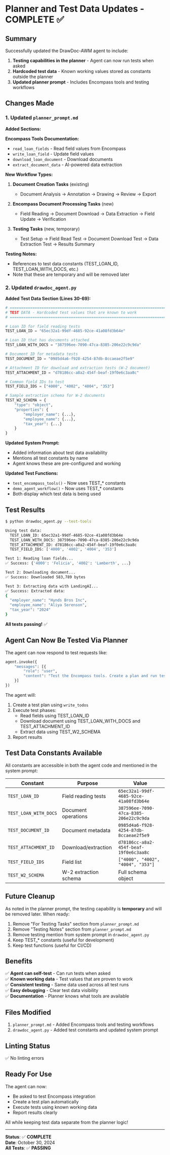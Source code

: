 # Planner and Test Data Updates - COMPLETE ✅

## Summary

Successfully updated the DrawDoc-AWM agent to include:
1. **Testing capabilities in the planner** - Agent can now run tests when asked
2. **Hardcoded test data** - Known working values stored as constants outside the planner
3. **Updated planner prompt** - Includes Encompass tools and testing workflows

## Changes Made

### 1. Updated `planner_prompt.md`

**Added Sections:**

**Encompass Tools Documentation:**
- `read_loan_fields` - Read field values from Encompass
- `write_loan_field` - Update field values  
- `download_loan_document` - Download documents
- `extract_document_data` - AI-powered data extraction

**New Workflow Types:**

1. **Document Creation Tasks** (existing)
   - Document Analysis → Annotation → Drawing → Review → Export

2. **Encompass Document Processing Tasks** (new)
   - Field Reading → Document Download → Data Extraction → Field Update → Verification

3. **Testing Tasks** (new, temporary)
   - Test Setup → Field Read Test → Document Download Test → Data Extraction Test → Results Summary

**Testing Notes:**
- References to test data constants (TEST_LOAN_ID, TEST_LOAN_WITH_DOCS, etc.)
- Note that these are temporary and will be removed later

### 2. Updated `drawdoc_agent.py`

**Added Test Data Section (Lines 30-69):**

```python
# =============================================================================
# TEST DATA - Hardcoded test values that are known to work
# =============================================================================

# Loan ID for field reading tests
TEST_LOAN_ID = "65ec32a1-99df-4685-92ce-41a08fd3b64e"

# Loan ID that has documents attached
TEST_LOAN_WITH_DOCS = "387596ee-7090-47ca-8385-206e22c9c9da"

# Document ID for metadata tests
TEST_DOCUMENT_ID = "0985d4a6-f928-4254-87db-8ccaeae2f5e9"

# Attachment ID for download and extraction tests (W-2 document)
TEST_ATTACHMENT_ID = "d78186cc-a8a2-454f-beaf-19f0e6c3aa8c"

# Common field IDs to test
TEST_FIELD_IDS = ["4000", "4002", "4004", "353"]

# Sample extraction schema for W-2 documents
TEST_W2_SCHEMA = {
    "type": "object",
    "properties": {
        "employer_name": {...},
        "employee_name": {...},
        "tax_year": {...}
    }
}
```

**Updated System Prompt:**
- Added information about test data availability
- Mentions all test constants by name
- Agent knows these are pre-configured and working

**Updated Test Functions:**
- `test_encompass_tools()` - Now uses TEST_* constants
- `demo_agent_workflow()` - Now uses TEST_* constants  
- Both display which test data is being used

## Test Results

```bash
$ python drawdoc_agent.py --test-tools

Using test data:
  TEST_LOAN_ID: 65ec32a1-99df-4685-92ce-41a08fd3b64e
  TEST_LOAN_WITH_DOCS: 387596ee-7090-47ca-8385-206e22c9c9da
  TEST_ATTACHMENT_ID: d78186cc-a8a2-454f-beaf-19f0e6c3aa8c
  TEST_FIELD_IDS: ['4000', '4002', '4004', '353']

Test 1: Reading loan fields...
✅ Success: {'4000': 'Felicia', '4002': 'Lamberth', ...}

Test 2: Downloading document...
✅ Success: Downloaded 583,789 bytes

Test 3: Extracting data with LandingAI...
✅ Success: Extracted data:
{
  "employer_name": "Hynds Bros Inc",
  "employee_name": "Aliya Sorenson",
  "tax_year": "2024"
}
```

**All tests passing!** ✅

## Agent Can Now Be Tested Via Planner

The agent can now respond to test requests like:

```python
agent.invoke({
    "messages": [{
        "role": "user",
        "content": "Test the Encompass tools. Create a plan and run tests for reading fields, downloading documents, and extracting data."
    }]
})
```

The agent will:
1. Create a test plan using `write_todos`
2. Execute test phases:
   - Read fields using TEST_LOAN_ID
   - Download document using TEST_LOAN_WITH_DOCS and TEST_ATTACHMENT_ID
   - Extract data using TEST_W2_SCHEMA
3. Report results

## Test Data Constants Available

All constants are accessible in both the agent code and mentioned in the system prompt:

| Constant | Purpose | Value |
|----------|---------|-------|
| `TEST_LOAN_ID` | Field reading tests | `65ec32a1-99df-4685-92ce-41a08fd3b64e` |
| `TEST_LOAN_WITH_DOCS` | Document operations | `387596ee-7090-47ca-8385-206e22c9c9da` |
| `TEST_DOCUMENT_ID` | Document metadata | `0985d4a6-f928-4254-87db-8ccaeae2f5e9` |
| `TEST_ATTACHMENT_ID` | Download/extraction | `d78186cc-a8a2-454f-beaf-19f0e6c3aa8c` |
| `TEST_FIELD_IDS` | Field list | `["4000", "4002", "4004", "353"]` |
| `TEST_W2_SCHEMA` | W-2 extraction schema | Full schema object |

## Future Cleanup

As noted in the planner prompt, the testing capability is **temporary** and will be removed later. When ready:

1. Remove "For Testing Tasks" section from `planner_prompt.md`
2. Remove "Testing Notes" section from `planner_prompt.md`
3. Remove testing mention from system prompt in `drawdoc_agent.py`
4. Keep TEST_* constants (useful for development)
5. Keep test functions (useful for CI/CD)

## Benefits

✅ **Agent can self-test** - Can run tests when asked  
✅ **Known working data** - Test values that are proven to work  
✅ **Consistent testing** - Same data used across all test runs  
✅ **Easy debugging** - Clear test data visibility  
✅ **Documentation** - Planner knows what tools are available  

## Files Modified

1. `planner_prompt.md` - Added Encompass tools and testing workflows
2. `drawdoc_agent.py` - Added test constants and updated system prompt

## Linting Status

✅ No linting errors

## Ready For Use

The agent can now:
- Be asked to test Encompass integration
- Create a test plan automatically
- Execute tests using known working data
- Report results clearly

All while keeping test data separate from the planner logic!

---

**Status**: ✅ **COMPLETE**  
**Date**: October 30, 2024  
**All Tests**: ✅ **PASSING**

